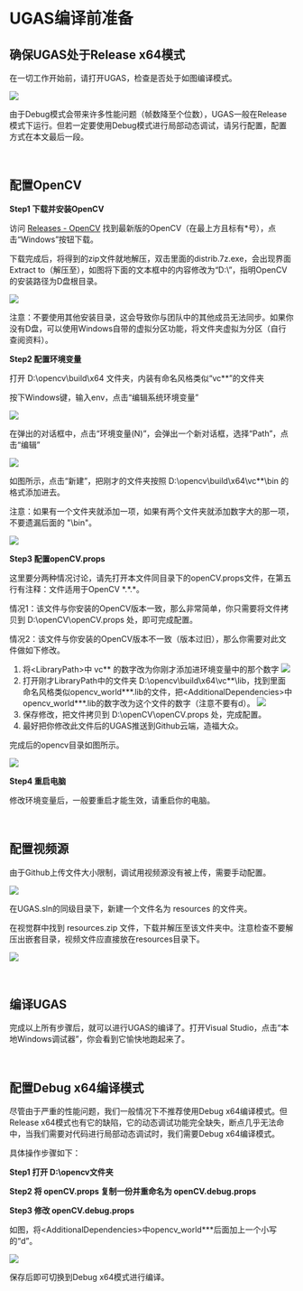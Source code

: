 # UGAS编译前准备

## 确保UGAS处于Release x64模式

在一切工作开始前，请打开UGAS，检查是否处于如图编译模式。

![](images/de309db8-e726-46c6-8639-e689851c7f9e.png?raw=true)

由于Debug模式会带来许多性能问题（帧数降至个位数），UGAS一般在Release模式下运行。但若一定要使用Debug模式进行局部动态调试，请另行配置，配置方式在本文最后一段。

<br/>

## 配置OpenCV

**Step1 下载并安装OpenCV**

访问 [Releases - OpenCV](https://opencv.org/releases/) 找到最新版的OpenCV（在最上方且标有*号），点击“Windows”按钮下载。

下载完成后，将得到的zip文件就地解压，双击里面的distrib.7z.exe，会出现界面Extract to（解压至），如图将下面的文本框中的内容修改为“D:\”，指明OpenCV的安装路径为D盘根目录。

![](images/136cf546-0a1f-4c4d-8365-359a4699e60f.png?raw=true)

注意：不要使用其他安装目录，这会导致你与团队中的其他成员无法同步。如果你没有D盘，可以使用Windows自带的虚拟分区功能，将文件夹虚拟为分区（自行查阅资料）。

**Step2 配置环境变量**

打开 D:\opencv\build\x64 文件夹，内装有命名风格类似“vc**”的文件夹

按下Windows键，输入env，点击“编辑系统环境变量”

![](images/158523ee-7503-4f71-a918-dab6a2062171.png?raw=true)

在弹出的对话框中，点击“环境变量(N)”，会弹出一个新对话框，选择“Path”，点击“编辑”

![](images/7f6caa9d-3fcd-49a6-b3e7-6c9b1cc72cf4.png?raw=true)

如图所示，点击“新建”，把刚才的文件夹按照 D:\opencv\build\x64\vc**\bin 的格式添加进去。

注意：如果有一个文件夹就添加一项，如果有两个文件夹就添加数字大的那一项，不要遗漏后面的 "\bin"。

![](images/be22d535-60a8-4eb1-862d-d0b2c61f5c7b.png?raw=true)

**Step3 配置openCV.props**

这里要分两种情况讨论，请先打开本文件同目录下的openCV.props文件，在第五行有注释：文件适用于OpenCV \*.\*.\*。

情况1：该文件与你安装的OpenCV版本一致，那么非常简单，你只需要将文件拷贝到 D:\openCV\openCV.props 处，即可完成配置。

情况2：该文件与你安装的OpenCV版本不一致（版本过旧），那么你需要对此文件做如下修改。

1. 将\<LibraryPath\>中 vc** 的数字改为你刚才添加进环境变量中的那个数字
   ![](images/ac1d4a74-0807-44d1-a123-3e593f709e06.png?raw=true)
2. 打开刚才LibraryPath中的文件夹 D:\\opencv\\build\\x64\\vc\*\*\\lib，找到里面命名风格类似opencv_world\*\*\*.lib的文件，把\<AdditionalDependencies\>中opencv_world\*\*\*.lib的数字改为这个文件的数字（注意不要有d）。
   ![](images/5ca41cc8-22f5-4580-9063-abc30d9dce88.png?raw=true)
3. 保存修改，把文件拷贝到 D:\openCV\openCV.props 处，完成配置。
4. 最好把你修改此文件后的UGAS推送到Github云端，造福大众。

完成后的opencv目录如图所示。

![](images/83d0fbf8-9431-4c3d-a1e8-b34dfea2af35.png?raw=true)

**Step4 重启电脑**

修改环境变量后，一般要重启才能生效，请重启你的电脑。

<br/>

## 配置视频源

由于Github上传文件大小限制，调试用视频源没有被上传，需要手动配置。

![](images/57105afa-8617-4c12-a3ca-c8fcf633ed25.png?raw=true)

在UGAS.sln的同级目录下，新建一个文件名为 resources 的文件夹。

在视觉群中找到 resources.zip 文件，下载并解压至该文件夹中。注意检查不要解压出嵌套目录，视频文件应直接放在resources目录下。

![](images/4b0e1ff6-fee1-4933-98a7-85df794bd102.png?raw=true)

<br/>

## 编译UGAS

完成以上所有步骤后，就可以进行UGAS的编译了。打开Visual Studio，点击“本地Windows调试器”，你会看到它愉快地跑起来了。

<br/>

## 配置Debug x64编译模式

尽管由于严重的性能问题，我们一般情况下不推荐使用Debug x64编译模式。但Release x64模式也有它的缺陷，它的动态调试功能完全缺失，断点几乎无法命中，当我们需要对代码进行局部动态调试时，我们需要Debug x64编译模式。

具体操作步骤如下：

**Step1 打开 D:\opencv文件夹**

**Step2 将 openCV.props 复制一份并重命名为 openCV.debug.props**

**Step3 修改 openCV.debug.props**

如图，将\<AdditionalDependencies\>中opencv_world\*\*\*后面加上一个小写的“d”。

![](images/9fad27fb-1caf-4441-a23b-c0e330aad9f5.png?raw=true)

保存后即可切换到Debug x64模式进行编译。
